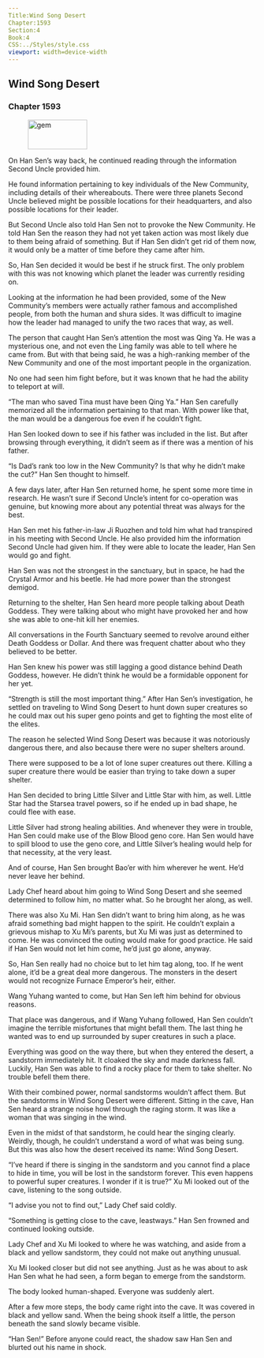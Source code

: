 ```yaml
---
Title:Wind Song Desert 
Chapter:1593 
Section:4 
Book:4 
CSS:../Styles/style.css 
viewport: width=device-width
---
```

  
## Wind Song Desert
### Chapter 1593
  
<figure>
	<img src="../Images/gem.gif" alt="gem" id="gem" width="120" height="60" />
</figure>
  

  
On Han Sen’s way back, he continued reading through the information Second Uncle provided him.

He found information pertaining to key individuals of the New Community, including details of their whereabouts. There were three planets Second Uncle believed might be possible locations for their headquarters, and also possible locations for their leader.

But Second Uncle also told Han Sen not to provoke the New Community. He told Han Sen the reason they had not yet taken action was most likely due to them being afraid of something. But if Han Sen didn’t get rid of them now, it would only be a matter of time before they came after him.

So, Han Sen decided it would be best if he struck first. The only problem with this was not knowing which planet the leader was currently residing on.

Looking at the information he had been provided, some of the New Community’s members were actually rather famous and accomplished people, from both the human and shura sides. It was difficult to imagine how the leader had managed to unify the two races that way, as well.

The person that caught Han Sen’s attention the most was Qing Ya. He was a mysterious one, and not even the Ling family was able to tell where he came from. But with that being said, he was a high-ranking member of the New Community and one of the most important people in the organization.

No one had seen him fight before, but it was known that he had the ability to teleport at will.

“The man who saved Tina must have been Qing Ya.” Han Sen carefully memorized all the information pertaining to that man. With power like that, the man would be a dangerous foe even if he couldn’t fight.

Han Sen looked down to see if his father was included in the list. But after browsing through everything, it didn’t seem as if there was a mention of his father.

“Is Dad’s rank too low in the New Community? Is that why he didn’t make the cut?” Han Sen thought to himself.

A few days later, after Han Sen returned home, he spent some more time in research. He wasn’t sure if Second Uncle’s intent for co-operation was genuine, but knowing more about any potential threat was always for the best.

Han Sen met his father-in-law Ji Ruozhen and told him what had transpired in his meeting with Second Uncle. He also provided him the information Second Uncle had given him. If they were able to locate the leader, Han Sen would go and fight.

Han Sen was not the strongest in the sanctuary, but in space, he had the Crystal Armor and his beetle. He had more power than the strongest demigod.

Returning to the shelter, Han Sen heard more people talking about Death Goddess. They were talking about who might have provoked her and how she was able to one-hit kill her enemies.

All conversations in the Fourth Sanctuary seemed to revolve around either Death Goddess or Dollar. And there was frequent chatter about who they believed to be better.

Han Sen knew his power was still lagging a good distance behind Death Goddess, however. He didn’t think he would be a formidable opponent for her yet.

“Strength is still the most important thing.” After Han Sen’s investigation, he settled on traveling to Wind Song Desert to hunt down super creatures so he could max out his super geno points and get to fighting the most elite of the elites.

The reason he selected Wind Song Desert was because it was notoriously dangerous there, and also because there were no super shelters around.

There were supposed to be a lot of lone super creatures out there. Killing a super creature there would be easier than trying to take down a super shelter.

Han Sen decided to bring Little Silver and Little Star with him, as well. Little Star had the Starsea travel powers, so if he ended up in bad shape, he could flee with ease.

Little Silver had strong healing abilities. And whenever they were in trouble, Han Sen could make use of the Blow Blood geno core. Han Sen would have to spill blood to use the geno core, and Little Silver’s healing would help for that necessity, at the very least.

And of course, Han Sen brought Bao’er with him wherever he went. He’d never leave her behind.

Lady Chef heard about him going to Wind Song Desert and she seemed determined to follow him, no matter what. So he brought her along, as well.

There was also Xu Mi. Han Sen didn’t want to bring him along, as he was afraid something bad might happen to the spirit. He couldn’t explain a grievous mishap to Xu Mi’s parents, but Xu Mi was just as determined to come. He was convinced the outing would make for good practice. He said if Han Sen would not let him come, he’d just go alone, anyway.

So, Han Sen really had no choice but to let him tag along, too. If he went alone, it’d be a great deal more dangerous. The monsters in the desert would not recognize Furnace Emperor’s heir, either.

Wang Yuhang wanted to come, but Han Sen left him behind for obvious reasons.

That place was dangerous, and if Wang Yuhang followed, Han Sen couldn’t imagine the terrible misfortunes that might befall them. The last thing he wanted was to end up surrounded by super creatures in such a place.

Everything was good on the way there, but when they entered the desert, a sandstorm immediately hit. It cloaked the sky and made darkness fall. Luckily, Han Sen was able to find a rocky place for them to take shelter. No trouble befell them there.

With their combined power, normal sandstorms wouldn’t affect them. But the sandstorms in Wind Song Desert were different. Sitting in the cave, Han Sen heard a strange noise howl through the raging storm. It was like a woman that was singing in the wind.

Even in the midst of that sandstorm, he could hear the singing clearly. Weirdly, though, he couldn’t understand a word of what was being sung. But this was also how the desert received its name: Wind Song Desert.

“I’ve heard if there is singing in the sandstorm and you cannot find a place to hide in time, you will be lost in the sandstorm forever. This even happens to powerful super creatures. I wonder if it is true?” Xu Mi looked out of the cave, listening to the song outside.

“I advise you not to find out,” Lady Chef said coldly.

“Something is getting close to the cave, leastways.” Han Sen frowned and continued looking outside.

Lady Chef and Xu Mi looked to where he was watching, and aside from a black and yellow sandstorm, they could not make out anything unusual.

Xu Mi looked closer but did not see anything. Just as he was about to ask Han Sen what he had seen, a form began to emerge from the sandstorm.

The body looked human-shaped. Everyone was suddenly alert.

After a few more steps, the body came right into the cave. It was covered in black and yellow sand. When the being shook itself a little, the person beneath the sand slowly became visible.

“Han Sen!” Before anyone could react, the shadow saw Han Sen and blurted out his name in shock.